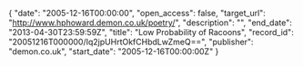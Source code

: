 {
  "date": "2005-12-16T00:00:00", 
  "open_access": false, 
  "target_url": "http://www.hphoward.demon.co.uk/poetry/", 
  "description": "", 
  "end_date": "2013-04-30T23:59:59Z", 
  "title": "Low Probability of Racoons", 
  "record_id": "20051216T000000/Iq2jpUHrtOkfCHbdLwZmeQ==", 
  "publisher": "demon.co.uk", 
  "start_date": "2005-12-16T00:00:00Z"
}

